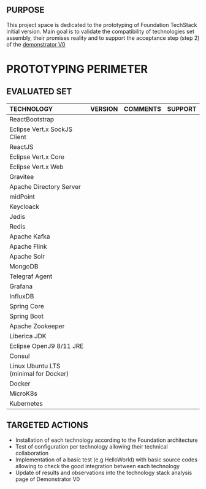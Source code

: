 ## PURPOSE
This project space is dedicated to the prototyping of Foundation TechStack initial version.
Main goal is to validate the compatibility of technologies set assembly, their promises reality and to support the acceptance step (step 2) of the [demonstrator V0](https://github.com/cybnity/foundation-techstack/blob/0aa4d70e4b1c880e1ebec00f51ea7dd7947fee4d/demonstrators-line/demonstrator-v0/technologies-stack-analysis.md)

# PROTOTYPING PERIMETER
## EVALUATED SET
| TECHNOLOGY | VERSION | COMMENTS | SUPPORT |
| :--- | :--- | :--- | :--- |
| ReactBootstrap | | | |
| Eclipse Vert.x SockJS Client | | | |
| ReactJS | | | |
| Eclipse Vert.x Core | | | |
| Eclipse Vert.x Web | | | |
| Gravitee | | | |
| Apache Directory Server | | | |
| midPoint | | | |
| Keycloack | | | |
| Jedis | | | |
| Redis | | | |
| Apache Kafka | | | |
| Apache Flink | | | |
| Apache Solr | | | |
| MongoDB | | | |
| Telegraf Agent | | | |
| Grafana | | | |
| InfluxDB | | | |
| Spring Core | | | |
| Spring Boot | | | |
| Apache Zookeeper | | | |
| Liberica JDK | | | |
| Eclipse OpenJ9 8/11 JRE | | | |
| Consul | | | |
| Linux Ubuntu LTS (minimal for Docker)| | | |
| Docker | | | |
| MicroK8s | | | |
| Kubernetes | | | |

## TARGETED ACTIONS
- Installation of each technology according to the Foundation architecture
- Test of configuration per technology allowing their technical collaboration
- Implementation of a basic test (e.g HelloWorld) with basic source codes allowing to check the good integration between each technology
- Update of results and observations into the technology stack analysis page of Demonstrator V0